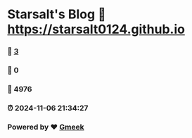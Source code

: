 # Starsalt's Blog :link: https://starsalt0124.github.io 
### :page_facing_up: [3](https://starsalt0124.github.io/tag.html) 
### :speech_balloon: 0 
### :hibiscus: 4976 
### :alarm_clock: 2024-11-06 21:34:27 
### Powered by :heart: [Gmeek](https://github.com/Meekdai/Gmeek)
